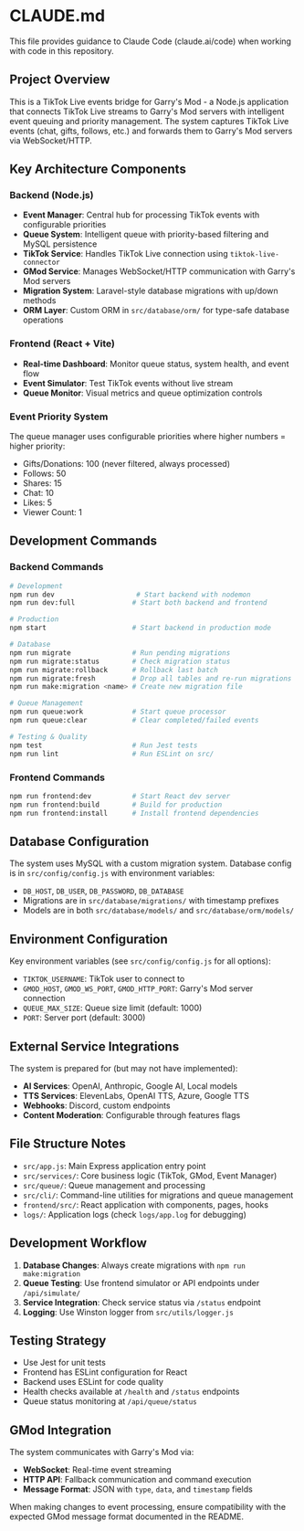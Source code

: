 # CLAUDE.md

This file provides guidance to Claude Code (claude.ai/code) when working with code in this repository.

## Project Overview

This is a TikTok Live events bridge for Garry's Mod - a Node.js application that connects TikTok Live streams to Garry's Mod servers with intelligent event queuing and priority management. The system captures TikTok Live events (chat, gifts, follows, etc.) and forwards them to Garry's Mod servers via WebSocket/HTTP.

## Key Architecture Components

### Backend (Node.js)
- **Event Manager**: Central hub for processing TikTok events with configurable priorities
- **Queue System**: Intelligent queue with priority-based filtering and MySQL persistence
- **TikTok Service**: Handles TikTok Live connection using `tiktok-live-connector`
- **GMod Service**: Manages WebSocket/HTTP communication with Garry's Mod servers
- **Migration System**: Laravel-style database migrations with up/down methods
- **ORM Layer**: Custom ORM in `src/database/orm/` for type-safe database operations

### Frontend (React + Vite)
- **Real-time Dashboard**: Monitor queue status, system health, and event flow
- **Event Simulator**: Test TikTok events without live stream
- **Queue Monitor**: Visual metrics and queue optimization controls

### Event Priority System
The queue manager uses configurable priorities where higher numbers = higher priority:
- Gifts/Donations: 100 (never filtered, always processed)
- Follows: 50
- Shares: 15
- Chat: 10
- Likes: 5
- Viewer Count: 1

## Development Commands

### Backend Commands
```bash
# Development
npm run dev                    # Start backend with nodemon
npm run dev:full              # Start both backend and frontend

# Production
npm start                     # Start backend in production mode

# Database
npm run migrate               # Run pending migrations
npm run migrate:status        # Check migration status
npm run migrate:rollback      # Rollback last batch
npm run migrate:fresh         # Drop all tables and re-run migrations
npm run make:migration <name> # Create new migration file

# Queue Management
npm run queue:work            # Start queue processor
npm run queue:clear           # Clear completed/failed events

# Testing & Quality
npm test                      # Run Jest tests
npm run lint                  # Run ESLint on src/
```

### Frontend Commands
```bash
npm run frontend:dev          # Start React dev server
npm run frontend:build        # Build for production
npm run frontend:install      # Install frontend dependencies
```

## Database Configuration

The system uses MySQL with a custom migration system. Database config is in `src/config/config.js` with environment variables:
- `DB_HOST`, `DB_USER`, `DB_PASSWORD`, `DB_DATABASE`
- Migrations are in `src/database/migrations/` with timestamp prefixes
- Models are in both `src/database/models/` and `src/database/orm/models/`

## Environment Configuration

Key environment variables (see `src/config/config.js` for all options):
- `TIKTOK_USERNAME`: TikTok user to connect to
- `GMOD_HOST`, `GMOD_WS_PORT`, `GMOD_HTTP_PORT`: Garry's Mod server connection
- `QUEUE_MAX_SIZE`: Queue size limit (default: 1000)
- `PORT`: Server port (default: 3000)

## External Service Integrations

The system is prepared for (but may not have implemented):
- **AI Services**: OpenAI, Anthropic, Google AI, Local models
- **TTS Services**: ElevenLabs, OpenAI TTS, Azure, Google TTS
- **Webhooks**: Discord, custom endpoints
- **Content Moderation**: Configurable through features flags

## File Structure Notes

- `src/app.js`: Main Express application entry point
- `src/services/`: Core business logic (TikTok, GMod, Event Manager)
- `src/queue/`: Queue management and processing
- `src/cli/`: Command-line utilities for migrations and queue management
- `frontend/src/`: React application with components, pages, hooks
- `logs/`: Application logs (check `logs/app.log` for debugging)

## Development Workflow

1. **Database Changes**: Always create migrations with `npm run make:migration`
2. **Queue Testing**: Use frontend simulator or API endpoints under `/api/simulate/`
3. **Service Integration**: Check service status via `/status` endpoint
4. **Logging**: Use Winston logger from `src/utils/logger.js`

## Testing Strategy

- Use Jest for unit tests
- Frontend has ESLint configuration for React
- Backend uses ESLint for code quality
- Health checks available at `/health` and `/status` endpoints
- Queue status monitoring at `/api/queue/status`

## GMod Integration

The system communicates with Garry's Mod via:
- **WebSocket**: Real-time event streaming
- **HTTP API**: Fallback communication and command execution
- **Message Format**: JSON with `type`, `data`, and `timestamp` fields

When making changes to event processing, ensure compatibility with the expected GMod message format documented in the README.